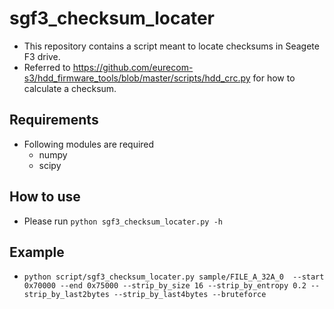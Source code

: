 # sgf3_checksum_locater

- This repository contains a script meant to locate checksums in Seagete F3 drive.
- Referred to https://github.com/eurecom-s3/hdd_firmware_tools/blob/master/scripts/hdd_crc.py for how to calculate a checksum.

## Requirements
- Following modules are required
    - numpy
    - scipy

## How to use
- Please run ```python sgf3_checksum_locater.py -h```

## Example
- ```python script/sgf3_checksum_locater.py sample/FILE_A_32A_0  --start 0x70000 --end 0x75000 --strip_by_size 16 --strip_by_entropy 0.2 --strip_by_last2bytes --strip_by_last4bytes --bruteforce```
